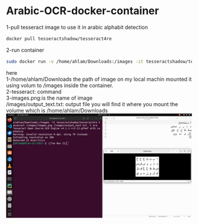 # Arabic-OCR-docker-container
1-pull tesseract image to use it in arabic alphabit detection
```bash
docker pull tesseractshadow/tesseract4re
```
2-run container
```bash
sudo docker run -v /home/ahlam/Downloads:/images -it tesseractshadow/tesseract4re tesseract /images/images.png /images/output_text.txt -l ara
```
here <br>
1-/home/ahlam/Downloads the path of image on my local machin mounted it using volum to /images  inside the container.<br>
2-tesseract: command <br>
3-images.png:is the name of image <br>
/images/output_text.txt: output file you will find it where you mount the volume which is /home/ahlam/Downloads
![Octocat](arabic-ocr.png "output") 

